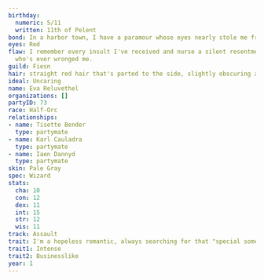 ```yaml
---
birthday:
  numeric: 5/11
  written: 11th of Pelent
bond: In a harbor town, I have a paramour whose eyes nearly stole me from the sea.
eyes: Red
flaw: I remember every insult I've received and nurse a silent resentment toward anyone
  who's ever wronged me.
guild: Fiesn
hair: straight red hair that's parted to the side, slightly obscuring an eye
ideal: Uncaring
name: Eva Reluvethel
organizations: []
partyID: 73
race: Half-Orc
relationships:
- name: Tisette Bender
  type: partymate
- name: Karl Cauladra
  type: partymate
- name: Iaen Dannyd
  type: partymate
skin: Pale Gray
spec: Wizard
stats:
  cha: 10
  con: 12
  dex: 11
  int: 15
  str: 12
  wis: 11
track: Assault
trait: I'm a hopeless romantic, always searching for that "special someone."
trait1: Intense
trait2: Businesslike
year: 1
---
```

